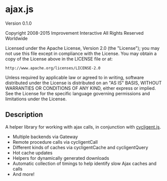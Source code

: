ajax.js
=======

Version 0.1.0

Copyright 2008-2015 Improvement Interactive All Rights Reserved Worldwide

Licensed under the Apache License, Version 2.0 (the "License");
you may not use this file except in compliance with the License.
You may obtain a copy of the License above in the LICENSE file or at:

    http://www.apache.org/licenses/LICENSE-2.0

Unless required by applicable law or agreed to in writing, software
distributed under the License is distributed on an "AS IS" BASIS,
WITHOUT WARRANTIES OR CONDITIONS OF ANY KIND, either express or implied.
See the License for the specific language governing permissions and
limitations under the License.

Description
-----------

A helper library for working with ajax calls, in conjunction with [cycligent.js](https://github.com/cycligent/cycligent.js).

- Multiple backends via Gateway
- Remote procedure calls via cycligentCall
- Different kinds of caches via cycligentCache and cycligentQuery
- Hot cache updates
- Helpers for dynamically generated downloads
- Automatic collection of timings to help identify slow Ajax caches and calls
- And more!